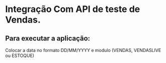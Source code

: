 # Integração Com API de teste de Vendas.

## Para executar a aplicação:

Colocar a data no formato DD/MM/YYYY e modulo (VENDAS, VENDASLIVE ou ESTOQUE)
